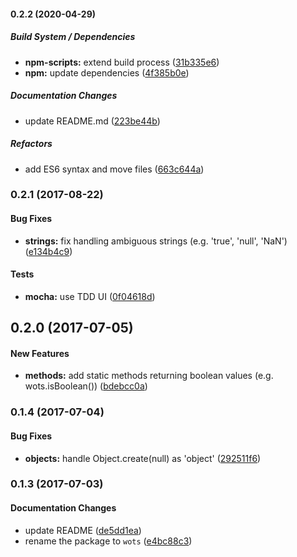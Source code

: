 #### 0.2.2 (2020-04-29)

##### Build System / Dependencies

* **npm-scripts:**  extend build process ([31b335e6](https://github.com/tvardy/wots/commit/31b335e60a012e286fcbcce517bd814580553fa6))
* **npm:**  update dependencies ([4f385b0e](https://github.com/tvardy/wots/commit/4f385b0ee3a255864668d20c93673c340b7af800))

##### Documentation Changes

*  update README.md ([223be44b](https://github.com/tvardy/wots/commit/223be44b194b273488bf06b1df7993e8d724f33b))

##### Refactors

*  add ES6 syntax and move files ([663c644a](https://github.com/tvardy/wots/commit/663c644aa428a8a1bc6212dd9d13fecfa2eb9719))

### 0.2.1 (2017-08-22)

#### Bug Fixes

* **strings:** fix handling ambiguous strings (e.g. 'true', 'null', 'NaN') ([e134b4c9](https://github.com/tvardy/wots/commit/e134b4c91028d34f4226bcb41c4f12866976ce90))

#### Tests

* **mocha:** use TDD UI ([0f04618d](https://github.com/tvardy/wots/commit/0f04618d3a751745de33a93969e354beab5d33d3))

## 0.2.0 (2017-07-05)

#### New Features

* **methods:** add static methods returning boolean values (e.g. wots.isBoolean()) ([bdebcc0a](https://github.com/tvardy/wots/commit/bdebcc0a06ca1d2cccf7eb8f8ae1f282a1aa8008))

### 0.1.4 (2017-07-04)

#### Bug Fixes

* **objects:** handle Object.create(null) as 'object' ([292511f6](https://github.com/tvardy/wots/commit/292511f62cfdc18be7c8abd00b47b2e626ab93a8))


### 0.1.3 (2017-07-03)

#### Documentation Changes

* update README ([de5dd1ea](https://github.com/tvardy/wots/commit/de5dd1eae01950a34a015fa3d67c6d4bec6064c1))
* rename the package to `wots` ([e4bc88c3](https://github.com/tvardy/wots/commit/e4bc88c36e6c20623205a1f1acb6448abe79ae74))

